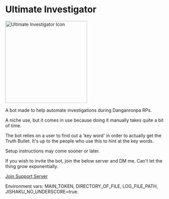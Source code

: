 # Ultimate Investigator

<img src="https://cdn.discordapp.com/attachments/844051139300163654/846956313896288286/UltInvestIconv2.png" alt="Ultimate Investigator Icon" width="256"/>

A bot made to help automate investigations during Danganronpa RPs.

A niche use, but it comes in use because doing it manually takes quite a bit of time.

The bot relies on a user to find out a 'key word' in order to actually get the Truth Bullet. It's up to the people who use this to hint at the key words.

Setup instructions may come sooner or later.

If you wish to invite the bot, join the below server and DM me. Can't let the thing grow exponentially.

[Join Support Server](https://discord.gg/NSdetwGjpK)

Environment vars: MAIN_TOKEN, DIRECTORY_OF_FILE, LOG_FILE_PATH, JISHAKU_NO_UNDERSCORE=true.

